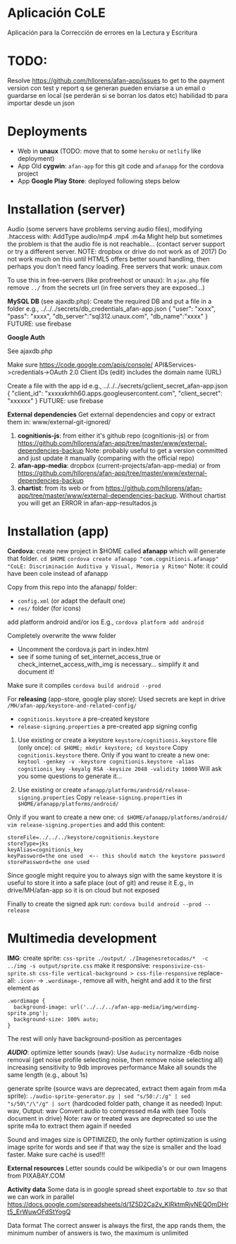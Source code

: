 Aplicación CoLE
========
Aplicación para la Corrección de errores en la Lectura y Escritura


TODO:
========
Resolve https://github.com/hllorens/afan-app/issues to get to the payment version
 con test y report q se generan pueden enviarse a un email o guardarse en local (se perderán si se borran los datos etc)
 habilidad tb para importar desde un json

Deployments
========
- Web in **unaux** (TODO: move that to some `heroku` or `netlify` like deployment)
- App Old **cygwin**: `afan-app` for this git code and `afanapp` for the cordova project
- App **Google Play Store**: deployed following steps below


Installation (server)
========
Audio (some servers have problems serving audio files), modifying .htaccess with:
    AddType audio/mp4 .mp4 .m4a
Might help but sometimes the problem is that the audio file is not reachable...
(contact server support or try a different server. NOTE: dropbox or drive do not work as of 2017)
Do not work much on this until HTML5 offers better sound handling, then perhaps you don't need fancy loading.
Free servers that work: unaux.com

To use this in free-servers (like profreehost or unaux):
In `ajax.php` file remove `../` from the secrets url (in free servers they are exposed...)

**MySQL DB**
(see ajaxdb.php): Create the required DB and put a file in a folder e.g., ../../../secrets/db_credentials_afan-app.json
    {
        "user": "xxxx",
        "pass": "xxxx",
        "db_server":"sql312.unaux.com",
        "db_name":"xxxx"
    }
    FUTURE: use firebase
    
**Google Auth**

See ajaxdb.php 

Make sure https://code.google.com/apis/console/  API&Services->credentials->OAuth 2.0 Client IDs (edit) includes the domain name (URL)

Create a file with the app id e.g., ../../../secrets/gclient_secret_afan-app.json
    {
        "client_id": "xxxxxkrhh60.apps.googleusercontent.com",
        "client_secret": "xxxxxx"
    }
    FUTURE: use firebase

**External dependencies**
Get external dependencies and copy or extract them in: www/external-git-ignored/


1) **cognitionis-js**: from either it's github repo (cognitionis-js) or from https://github.com/hllorens/afan-app/tree/master/www/external-dependencies-backup
  Note: probably useful to get a version committed and just update it manually (comparing with the official repo)
2) **afan-app-media**: dropbox (current-projects/afan-app-media) or from https://github.com/hllorens/afan-app/tree/master/www/external-dependencies-backup
3) **chartist**: from its web or from https://github.com/hllorens/afan-app/tree/master/www/external-dependencies-backup.
Without chartist you will get an ERROR in afan-app-resultados.js


Installation (app)
========

**Cordova**:
create new project in $HOME called **afanapp** which will generate that folder.
`cd $HOME`
`cordova create afanapp "com.cognitionis.afanapp" "CoLE: Discriminación Auditiva y Visual, Memoria y Ritmo"`
  Note: it could have been cole instead of afanapp

Copy from this repo into the afanapp/ folder:
- `config.xml` (or adapt the default one)
- `res/` folder (for icons)

add platform android and/or ios
E.g., `cordova platform add android`

Completely overwrite the www folder
- Uncomment the cordova.js part in index.html
- see if some tuning of set_internet_access_true or check_internet_access_with_img is necessary... simplify it and document it!

Make sure it compiles
`cordova build android --prod`

For **releasing** (app-store, google play store):
Used secrets are kept in drive `/MH/afan-app/keystore-and-related-config/`
- `cognitionis.keystore` a pre-created keystore
- `release-signing.properties` a pre-created app signing config

1) Use existing or create a keystore `keystore/cognitionis.keystore` file (only once):
`cd $HOME; mkdir keystore; cd keystore`
Copy `cognitionis.keystore` there.
Only if you want to create a new one:
`keytool -genkey -v -keystore cognitionis.keystore -alias cognitionis_key -keyalg RSA -keysize 2048 -validity 10000`
Will ask you some questions to generate it...

2) Use existing or create `afanapp/platforms/android/release-signing.properties`
Copy `release-signing.properties` in `$HOME/afanapp/platforms/android/`

Only if you want to create a new one:
`cd $HOME/afanapp/platforms/android/`
`vim release-signing.properties` and add this content:
```
storeFile=../../../keystore/cognitionis.keystore
storeType=jks
keyAlias=cognitionis_key
keyPassword=the one used  <-- this should match the keystore password
storePassword=the one used
```

Since google might require you to always sign with the same keystore
it is useful to store it into a safe place (out of git) and reuse it
E.g., in drive/MH/afan-app so it is on cloud but not exposed


Finally to create the signed apk run:
`cordova build android --prod --release`


Multimedia development
========

**IMG**: 
create sprite:
`css-sprite ./output/ ./Imagenesretocadas/*  -c ../img -s output/sprite.css`
make it responsive:
`responsivize-css-sprite.sh css-file vertical-background > css-file-responsive`
replace-all: `.icon`- -> `.wordimage-`, remove all with, height and add it to the first element as

```
.wordimage {
  background-image: url('../../../afan-app-media/img/wordimg-sprite.png');
  background-size: 100% auto;
}
```

The rest will only have background-position as percentages

***AUDIO***:
optimize letter sounds (wav): Use `Audacity`
normalize -6db
noise removal (get noise profile selecting noise, then remove noise selecting all)
increasing sensitivity to 9db improves performance 
Make all sounds the same length (e.g., about 1s)

generate sprite (source wavs are deprecated, extract them again from m4a sprite):
`./audio-sprite-generator.py | sed "s/50:/:/g" | sed "s/50\"/\"/g" | sort` (hardcoded folder path, change it as needed)
Input: wav, Output: wav
Convert audio to compressed m4a with (see Tools document in drive)
Note: raw or treated wavs are deprecated so use the sprite m4a to extract them again if needed

Sound and images size is OPTIMIZED, the only further optimization is using image sprite for words and see if that way the size is smaller and the load faster. Make sure caché is used!!!

**External resources**
Letter sounds could be wikipedia's or our own
Imagens from PIXABAY.COM

**Activity data**
Some data is in google spread sheet exportable to .tsv so that we can work in parallel
https://docs.google.com/spreadsheets/d/1Z5D2Ca2v_KlRktmRjvNEQOmDHrt5_ErWuwOFdStYogQ

Data format
The correct answer is always the first, the app rands them, the minimum number of answers is two, the maximum is unlimited



